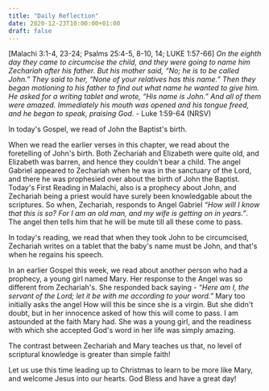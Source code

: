 ```yaml
---
title: "Daily Reflection"
date: 2020-12-23T10:00:00+01:00
draft: false
---
```


[Malachi 3:1-4, 23-24; Psalms 25:4-5, 8-10, 14; LUKE 1:57-66]
*On the eighth day they came to circumcise the child, and they were going to name him Zechariah after his father. But his mother said, “No; he is to be called John.” They said to her, “None of your relatives has this name.” Then they began motioning to his father to find out what name he wanted to give him. He asked for a writing tablet and wrote, “His name is John.” And all of them were amazed. Immediately his mouth was opened and his tongue freed, and he began to speak, praising God.* - Luke 1:59-64 (NRSV)

In today's Gospel, we read of John the Baptist's birth.

When we read the earlier verses in this chapter, we read about the foretelling of John's birth. Both Zechariah and Elizabeth were quite old, and Elizabeth was barren, and hence they couldn't bear a child. The angel Gabriel appeared to Zechariah when he was in the sanctuary of the Lord, and there he was prophesied over about the birth of John the Baptist. Today's First Reading in Malachi, also is a prophecy about John, and Zechariah being a priest would have surely been knowledgable about the scriptures. So when, Zechariah, responds to Angel Gabriel *“How will I know that this is so? For I am an old man, and my wife is getting on in years.”*. The angel then tells him that he will be mute till all these come to pass.

In today's reading, we read that when they took John to be circumcised, Zechariah writes on a tablet that the baby's name must be John, and that's when he regains his speech.

In an earlier Gospel this week, we read about another person who had a prophecy, a young girl named Mary. Her response to the Angel was so different from Zechariah's. She responded back saying - *“Here am I, the servant of the Lord; let it be with me according to your word.”* Mary too initially asks the angel How will this be since she is a virgin. But she didn't doubt, but in her innocence asked of how this will come to pass. I am astounded at the faith Mary had. She was a young girl, and the readiness with which she accepted God's word in her life was simply amazing.

The contrast between Zechariah and Mary teaches us that, no level of scriptural knowledge is greater than simple faith!

Let us use this time leading up to Christmas to learn to be more like Mary, and welcome Jesus into our hearts. 
God Bless and have a great day!
